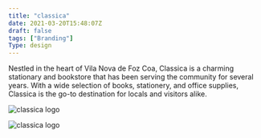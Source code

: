 ```yaml
---
title: "classica"
date: 2021-03-20T15:48:07Z
draft: false
tags: ["Branding"]
Type: design
---
```


Nestled in the heart of Vila Nova de Foz Coa, Classica is a charming stationary and bookstore that has been serving the community for several years. With a wide selection of books, stationery, and office supplies, Classica is the go-to destination for locals and visitors alike.

![classica logo](/projects/classica/classica3.png)

![classica logo](/projects/classica/classica.jpg)


